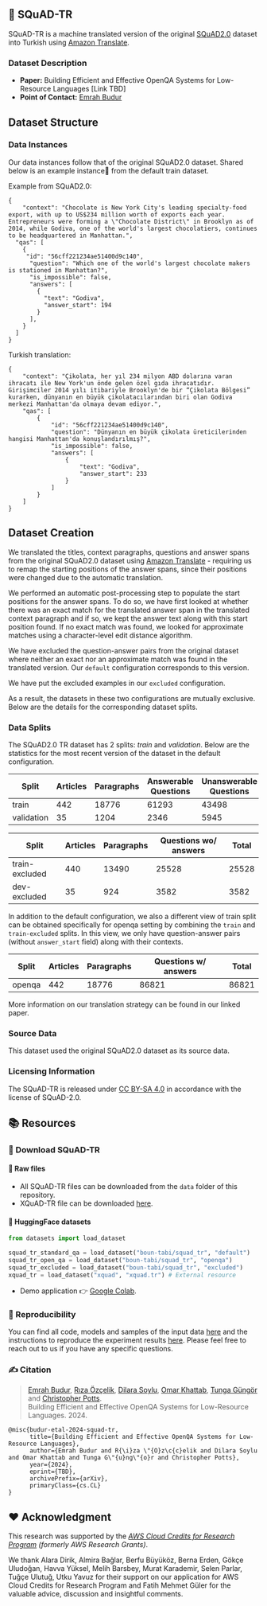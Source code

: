 ## 📜 SQuAD-TR

SQuAD-TR is a machine translated version of the original [SQuAD2.0](https://rajpurkar.github.io/SQuAD-explorer/) dataset into Turkish using [Amazon Translate](https://aws.amazon.com/translate/).

### Dataset Description

- **Paper:** Building Efficient and Effective OpenQA Systems for Low-Resource Languages [Link TBD]
- **Point of Contact:** [Emrah Budur](mailto:emrah.budur@boun.edu.tr)


## Dataset Structure

### Data Instances

Our data instances follow that of the original SQuAD2.0 dataset.
Shared below is an example instance🍫 from the default train dataset.

Example from SQuAD2.0:
```
{
    "context": "Chocolate is New York City's leading specialty-food export, with up to US$234 million worth of exports each year. Entrepreneurs were forming a \"Chocolate District\" in Brooklyn as of 2014, while Godiva, one of the world's largest chocolatiers, continues to be headquartered in Manhattan.",
  "qas": [
    {
     "id": "56cff221234ae51400d9c140",
      "question": "Which one of the world's largest chocolate makers is stationed in Manhattan?",
      "is_impossible": false,
      "answers": [
        {
          "text": "Godiva",
          "answer_start": 194
        }
      ],
    }
  ]
}
```

Turkish translation:

```
{
    "context": "Çikolata, her yıl 234 milyon ABD dolarına varan ihracatı ile New York'un önde gelen özel gıda ihracatıdır. Girişimciler 2014 yılı itibariyle Brooklyn'de bir “Çikolata Bölgesi” kurarken, dünyanın en büyük çikolatacılarından biri olan Godiva merkezi Manhattan'da olmaya devam ediyor.",
    "qas": [
        {
            "id": "56cff221234ae51400d9c140",
            "question": "Dünyanın en büyük çikolata üreticilerinden hangisi Manhattan'da konuşlandırılmış?",
            "is_impossible": false,
            "answers": [
                {
                    "text": "Godiva",
                    "answer_start": 233
                }
            ]
        }
    ]
}

```

## Dataset Creation

We translated the titles, context paragraphs, questions and answer spans from the original SQuAD2.0 dataset using [Amazon Translate](https://aws.amazon.com/translate/) - requiring us to remap the starting positions of the answer spans, since their positions were changed due to the automatic translation.

We performed an automatic post-processing step to populate the start positions for the answer spans. To do so, we have first looked at whether there was an exact match for the translated answer span in the translated context paragraph and if so, we kept the answer text along with this start position found.
If no exact match was found, we looked for approximate matches using a character-level edit distance algorithm.

We have excluded the question-answer pairs from the original dataset where neither an exact nor an approximate match was found in the translated version. Our `default` configuration corresponds to this version. 

We have put the excluded examples in our `excluded` configuration. 

As a result, the datasets in these two configurations are mutually exclusive.  Below are the details for the corresponding dataset splits.

### Data Splits

The SQuAD2.0 TR dataset has 2 splits: _train_ and _validation_. Below are the statistics for the most recent version of the dataset in the default configuration.

| Split      | Articles | Paragraphs | Answerable Questions | Unanswerable Questions | Total   |
| ---------- | -------- | ---------- | -------------------- | ---------------------- | ------- |
| train      | 442      | 18776      | 61293                | 43498                  | 104,791 |
| validation | 35       | 1204       | 2346                 | 5945                   | 8291    |



| Split   | Articles | Paragraphs | Questions wo/ answers | Total   |
| ------- | -------- | ---------- | --------------------- | ------- |
| train-excluded   | 440        | 13490          | 25528                 | 25528   |
| dev-excluded     | 35        | 924          | 3582                     | 3582       |


In addition to the default configuration, we also a different view of train split can be obtained specifically for openqa setting by combining the `train` and `train-excluded` splits. In this view, we only have question-answer pairs (without `answer_start` field) along with their contexts.  

| Split      | Articles | Paragraphs | Questions w/ answers |  Total   |
| ---------- | -------- | ---------- | -------------------- |  ------- |
| openqa     | 442      | 18776      | 86821                |  86821   |

More information on our translation strategy can be found in our linked paper.

### Source Data

This dataset used the original SQuAD2.0 dataset as its source data.

### Licensing Information

The SQuAD-TR is released under [CC BY-SA 4.0](https://creativecommons.org/licenses/by-sa/4.0/) in accordance with the license of SQuAD-2.0. 

## 📚 Resources 

### 📖 Download SQuAD-TR

#### 🔗 Raw files

* All SQuAD-TR files can be downloaded from the `data` folder of this repository.
* XQuAD-TR file can be downloaded [here](https://github.com/deepmind/xquad).
 
#### 🤗 HuggingFace datasets
```py
from datasets import load_dataset

squad_tr_standard_qa = load_dataset("boun-tabi/squad_tr", "default")
squad_tr_open_qa = load_dataset("boun-tabi/squad_tr", "openqa")
squad_tr_excluded = load_dataset("boun-tabi/squad_tr", "excluded")
xquad_tr = load_dataset("xquad", "xquad.tr") # External resource

```
* Demo application 👉 [Google Colab](https://colab.research.google.com/drive/1QVD0c1kFfOUc1sRGKDHWeF_HgNEineRt?usp=sharing). 

### 🔬 Reproducibility 

You can find all code, models and samples of the input data [here](https://drive.google.com/drive/folders/1Y3q1qvzpOSg3PWO18VQ0arp1hB-xcU1F?usp=sharing) and the instructions to reproduce the experiment results [here](https://docs.google.com/document/d/10oUYq22te0hwRaKEyM1Rkd2V9e1j8o_1GSPmnTOIBGI/edit?usp=sharing).  Please feel free to reach out to us if you have any specific questions. 


### ✍️ Citation

>[Emrah Budur](https://scholar.google.com/citations?user=zSNd03UAAAAJ), [Rıza Özçelik](https://www.cmpe.boun.edu.tr/~riza.ozcelik), [Dilara Soylu](https://scholar.google.com/citations?user=_NC2jJEAAAAJ), [Omar Khattab](https://omarkhattab.com), [Tunga Güngör](https://www.cmpe.boun.edu.tr/~gungort/)  and [Christopher Potts](https://web.stanford.edu/~cgpotts).  
Building Efficient and Effective OpenQA Systems for Low-Resource Languages. 2024.

```
@misc{budur-etal-2024-squad-tr,
      title={Building Efficient and Effective OpenQA Systems for Low-Resource Languages}, 
      author={Emrah Budur and R{\i}za \"{O}z\c{c}elik and Dilara Soylu and Omar Khattab and Tunga G\"{u}ng\"{o}r and Christopher Potts},
      year={2024},
      eprint={TBD},
      archivePrefix={arXiv},
      primaryClass={cs.CL}
}
```

 
## ❤ Acknowledgment
This research was supported by the _[AWS Cloud Credits for Research Program](https://aws.amazon.com/government-education/research-and-technical-computing/cloud-credit-for-research/) (formerly AWS Research Grants)_.

We thank Alara Dirik, Almira Bağlar, Berfu Büyüköz, Berna Erden, Gökçe Uludoğan,  Havva Yüksel, Melih Barsbey, Murat Karademir, Selen Parlar, Tuğçe Ulutuğ, Utku Yavuz for their support on our application for AWS Cloud Credits for Research Program and Fatih Mehmet Güler for the valuable advice, discussion and insightful comments.
